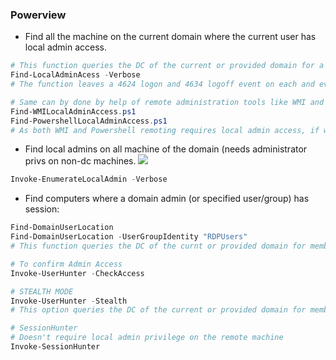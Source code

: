 ### Powerview
- Find all the machine on the current domain where the current user has local admin access.
```powershell
# This function queries the DC of the current or provided domain for a list of computers (Get-NetComputer) and then use multi-threaded Invoke-CheckLocalADminAcess on each machine.
Find-LocalAdminAcess -Verbose
# The function leaves a 4624 logon and 4634 logoff event on each and every machine.

# Same can by done by help of remote administration tools like WMI and powershell remoting. Pretty Usefull in cases ports (RPC and SMB) used by Find-LocalAdminAccess are blocked
Find-WMILocalAdminAccess.ps1
Find-PowershellLocalAdminAccess.ps1
# As both WMI and Powershell remoting requires local admin access, if we are able to connect to the machines, we have admin access on the machine
```
- Find local admins on all machine of the domain (needs administrator privs on non-dc machines. ![](find_local_admin.png)
```powershell
Invoke-EnumerateLocalAdmin -Verbose
```
- Find computers where a domain admin (or specified user/group) has session:
```powershell
Find-DomainUserLocation
Find-DomainUserLocation -UserGroupIdentity "RDPUsers"
# This function queries the DC of the curnt or provided domain for members of the given group (Domain Admins by default) using Get-DomainGroupMember, gets a lsit of NetSEssion/Get-NetLoggedon from each machine

# To confirm Admin Access
Invoke-UserHunter -CheckAccess

# STEALTH MODE
Invoke-UserHunter -Stealth
# This option queries the DC of the current or provided domain for members of the given group (Domain Admins by default) using get-netGroupMembers, gets a list of ONLY high traffic servers (DC, File Servers and Distrbuted File Servers) for less traffic generation and list sessions and logged on users (GetNetSessoiin/GetNetLoggedon) for each machine.

# SessionHunter
# Doesn't require local admin privilege on the remote machine
Invoke-SessionHunter
```